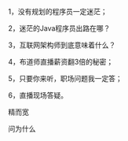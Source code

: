 1，没有规划的程序员一定迷茫；

2，迷茫的Java程序员出路在哪？

3，互联网架构师到底意味着什么？

4，布道师直播薪资翻3倍的秘密；

5，只要你来听，职场问题我一定答；

6，直播现场答疑。 



精而宽

问为什么